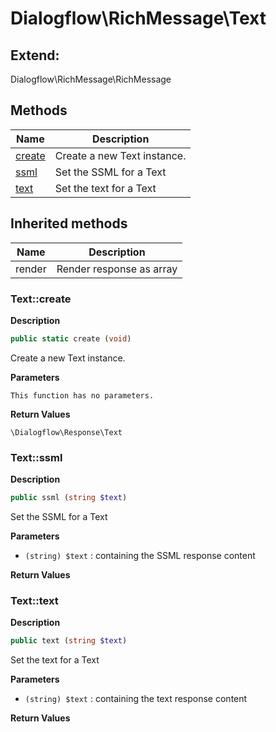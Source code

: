 # Dialogflow\RichMessage\Text  





## Extend:

Dialogflow\RichMessage\RichMessage

## Methods

| Name | Description |
|------|-------------|
|[create](#textcreate)|Create a new Text instance.|
|[ssml](#textssml)|Set the SSML for a Text|
|[text](#texttext)|Set the text for a Text|

## Inherited methods

| Name | Description |
|------|-------------|
|render|Render response as array|



### Text::create  

**Description**

```php
public static create (void)
```

Create a new Text instance. 

 

**Parameters**

`This function has no parameters.`

**Return Values**

`\Dialogflow\Response\Text`





### Text::ssml  

**Description**

```php
public ssml (string $text)
```

Set the SSML for a Text 

 

**Parameters**

* `(string) $text`
: containing the SSML response content  

**Return Values**




### Text::text  

**Description**

```php
public text (string $text)
```

Set the text for a Text 

 

**Parameters**

* `(string) $text`
: containing the text response content  

**Return Values**



